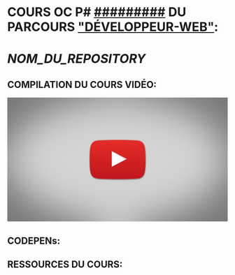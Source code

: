 # COURS OC P# [#########](https://openclassrooms.com/fr/courses/###########) DU PARCOURS ["DÉVELOPPEUR-WEB"](https://openclassrooms.com/fr/paths/185-developpeur-web#path-tabs): 

# ___________NOM_DU_REPOSITORY___________

## COMPILATION DU COURS VIDÉO: 
[![INTRODUCTION MENTOR](https://raw.githubusercontent.com/achicyr/OC___frontend/master/assets/video_background.jpg)](https://www.youtube.com/watch?v=XXXXXXXXXXXXXXXXXXXXXXXXXXXXX&list=PLWZ83QCrp6NsligPZowq4TBh03H4Ufy9w&ab_channel=Archist111 "Introduction du P2 par le mentor")

## CODEPENs: 

## RESSOURCES DU COURS: 






